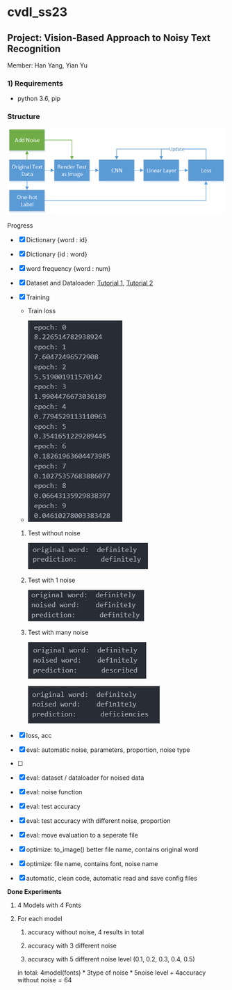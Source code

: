 # cvdl_ss23

## Project: Vision-Based Approach to Noisy Text Recognition

Member: Han Yang, Yian Yu

### 1) Requirements
 * python 3.6, pip

### Structure
![Alt text](doc/CNN_structure.png)

Progress

- [x] Dictionary \{word : id\}

- [x] Dictionary \{id : word\}

- [x] word frequency \{word : num\}

- [x] Dataset and Dataloader: [Tutorial 1](https://pytorch.org/tutorials/beginner/data_loading_tutorial.html), [Tutorial 2](https://pytorch.org/tutorials/beginner/basics/data_tutorial.html)

- [x] Training

    - Train loss

    - ![Alt text](doc/example_CNN_1_train_loss.png)

    1. Test without noise

        ![Alt text](doc/example_CNN_1_1.png)


    2. Test with 1 noise

        ![Alt text](doc/example_CNN_1_2.png)

    3. Test with many noise

        ![Alt text](doc/example_CNN_1_3.png)
        
        ![Alt text](doc/example_CNN_1_4.png)

- [x] loss, acc

- [x] eval: automatic noise, parameters, proportion, noise type
- [ ] 
- [x] eval: dataset / dataloader for noised data

- [x] eval: noise function

- [x] eval: test accuracy

- [x] eval: test accuracy with different noise, proportion

- [x] eval: move evaluation to a seperate file

- [x] optimize: to_image() better file name, contains original word

- [x] optimize: file name, contains font, noise name

- [x] automatic, clean code, automatic read and save config files


**Done Experiments**

1. 4 Models with 4 Fonts

2. For each model

    1. accuracy without noise, 4 results in total

    2. accuracy with 3 different noise
   
    3. accuracy with 5 different noise level (0.1, 0.2, 0.3, 0.4, 0.5)

    in total: $4  \text{model(fonts)} * 3 \text{type of noise} * 5 \text{noise level}  + 4 \text{accuracy without noise}  = 64$
